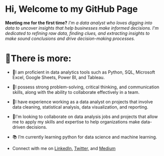 # Hi, Welcome to my GitHub Page 


**Meeting me for the first time?** _I'm a data analyst who loves digging into data to uncover insights that help businesses make informed decisions. I'm dedicated to refining raw data, finding clues, and extracting insights to make sound conclusions and drive decision-making processes._

# 💫There is more:

- 🔸️I am proficient in data analytics tools such as Python, SQL, Microsoft Excel, Google Sheets, Power BI, and Tableau.

- 🔸️I possess strong problem-solving, critical thinking, and communication skills, along with the ability to collaborate effectively in a team.
- 🔸️I have experience working as a data analyst on projects that involve data cleaning, statistical analysis, data visualization, and reporting.
- 🤝I'm looking to collaborate on data analysis jobs and projects that allow me to apply my skills and expertise to help organizations make data-driven decisions.
- 📚 I’m currently learning python for data science and machine learning.
- Connect with me on [LinkedIn,](https://www.linkedin.com/in/gracious-ogbeme) [Twitter,](https://x.com/Gracious_Ogbeme?t=jU1NjbAxeA6Yq4JZ8tgg3Q&s=09) and [Medium](https://medium.com/@gracious.ogbeme)
